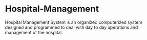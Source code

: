 # Hospital-Management
Hospital Management System is an organized computerized system designed and programmed to deal with day to day operations and management of the hospital.
